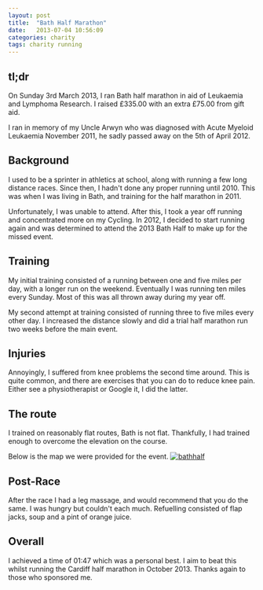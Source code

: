 ```yaml
---
layout: post
title:  "Bath Half Marathon"
date:   2013-07-04 10:56:09
categories: charity
tags: charity running
---
```


## tl;dr
On Sunday 3rd March 2013, I ran Bath half marathon in aid of Leukaemia and Lymphoma Research. I raised £335.00 with an extra £75.00 from gift aid.

I ran in memory of my Uncle Arwyn who was diagnosed with Acute Myeloid Leukaemia November 2011, he sadly passed away on the 5th of April 2012.
<!--more-->

## Background

I used to be a sprinter in athletics at school, along with running a few long distance races. Since then, I hadn't done any proper running until 2010\. This was when I was living in Bath, and training for the half marathon in 2011\.

Unfortunately, I was unable to attend. After this, I took a year off running and concentrated more on my Cycling. In 2012, I decided to start running again and was determined to attend the 2013 Bath Half to make up for the missed event.

## Training
My initial training consisted of a running between one and five miles per day, with a longer run on the weekend. Eventually I was running ten miles every Sunday. Most of this was all thrown away during my year off.

My second attempt at training consisted of running three to five miles every other day. I increased the distance slowly and did a trial half marathon run two weeks before the main event.

## Injuries
Annoyingly, I suffered from knee problems the second time around. This is quite common, and there are exercises that you can do to reduce knee pain. Either see a physiotherapist or Google it, I did the latter.

## The route
I trained on reasonably flat routes, Bath is not flat. Thankfully, I had trained enough to overcome the elevation on the course.

Below is the map we were provided for the event.
[![bathhalf](http://farm8.staticflickr.com/7441/9210866990_5bb7f72310_c.jpg)](http://www.flickr.com/photos/grahamrgriffiths/9210866990/ "bathhalf by grahamgriffiths, on Flickr")

## Post-Race
After the race I had a leg massage, and would recommend that you do the same. I was hungry but couldn't each much. Refuelling consisted of flap jacks, soup and a pint of orange juice.

## Overall
I achieved a time of 01:47 which was a personal best. I aim to beat this whilst running the Cardiff half marathon in October 2013\. Thanks again to those who sponsored me.
